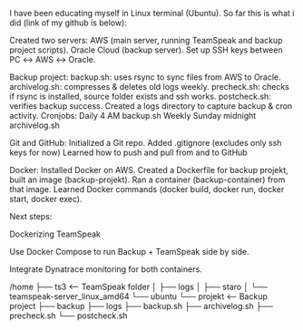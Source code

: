 I have been educating myself in Linux terminal (Ubuntu).
So far this is what i did (link of my github is below):


Created two servers:
AWS (main server, running TeamSpeak and backup project scripts).
Oracle Cloud (backup server).
Set up SSH keys between PC ↔ AWS ↔ Oracle.

Backup project:
backup.sh: uses rsync to sync files from AWS to Oracle.
archivelog.sh: compresses & deletes old logs weekly.
precheck.sh: checks if rsync is installed, source folder exists and ssh works.
postcheck.sh: verifies backup success.
Created a logs directory to capture backup & cron activity.
Cronjobs:
Daily 4 AM backup.sh
Weekly Sunday midnight archivelog.sh


Git and GitHub:
Initialized a Git repo.
Added .gitignore (excludes only ssh keys for now)
Learned how to push and pull from and to GitHub


Docker:
Installed Docker on AWS.
Created a Dockerfile for backup projekt, built an image (backup-projekt).
Ran a container (backup-container) from that image.
Learned Docker commands (docker build, docker run, docker start, docker exec).

Next steps:

Dockerizing TeamSpeak 

Use Docker Compose to run Backup + TeamSpeak side by side.

Integrate Dynatrace monitoring for both containers.


/home
 ├── ts3                     <-- TeamSpeak folder
 │    ├── logs
 │    ├── staro
 │    └── teamspeak-server_linux_amd64
 └── ubuntu
      └── projekt             <-- Backup project
           ├── backup
           ├── logs
           ├── backup.sh
           ├── archivelog.sh
           ├── precheck.sh
           └── postcheck.sh


